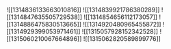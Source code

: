 ![[1314836133663010816]]
![[1314839921786380289]]
![[1314847635505729538]]
![[1314854656112173057]]
![[1314886475830513665]]
![[1314920480965455872]]
![[1314929399053971461]]
![[1315057928152342528]]
![[1315060210067664896]]
![[1315062820589899776]]
